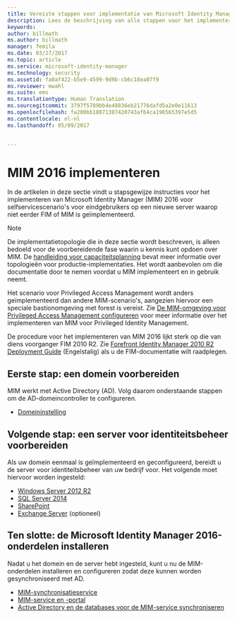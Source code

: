 ```yaml
---
title: Vereiste stappen voor implementatie van Microsoft Identity Manager 2016 | Microsoft Docs
description: Lees de beschrijving van alle stappen voor het implementeren van Microsoft Identity Manager 2016, van het voorbereiden van de omgeving tot het configureren van de portals.
keywords: 
author: billmath
ms.author: billmath
manager: femila
ms.date: 03/27/2017
ms.topic: article
ms.service: microsoft-identity-manager
ms.technology: security
ms.assetid: fa0af422-b5e9-4599-9d9b-cb6c18ea07f9
ms.reviewer: mwahl
ms.suite: ems
ms.translationtype: Human Translation
ms.sourcegitcommit: 3797f5789bb4e48836eb21776dafd5a2e0e11613
ms.openlocfilehash: fa200bb18871387420743af64ca196565397e5d5
ms.contentlocale: nl-nl
ms.lasthandoff: 05/09/2017


---
```


# <a name="deploy-mim-2016"></a>MIM 2016 implementeren
In de artikelen in deze sectie vindt u stapsgewijze instructies voor het implementeren van Microsoft Identity Manager (MIM) 2016 voor selfservicescenario's voor eindgebruikers op een nieuwe server waarop niet eerder FIM of MIM is geïmplementeerd.

> [!NOTE]
> De implementatietopologie die in deze sectie wordt beschreven, is alleen bedoeld voor de voorbereidende fase waarin u kennis kunt opdoen over MIM.  De [handleiding voor capaciteitsplanning](capacity-planning-guide.md) bevat meer informatie over topologieën voor productie-implementaties.  Het wordt aanbevolen om die documentatie door te nemen voordat u MIM implementeert en in gebruik neemt.

Het scenario voor Privileged Access Management wordt anders geïmplementeerd dan andere MIM-scenario's, aangezien hiervoor een speciale bastionomgeving met forest is vereist.  Zie [De MIM-omgeving voor Privileged Access Management configureren](./pam/configuring-mim-environment-for-pam.md) voor meer informatie over het implementeren van MIM voor Privileged Identity Management.

De procedure voor het implementeren van MIM 2016 lijkt sterk op die van diens voorganger FIM 2010 R2. Zie [Forefront Identity Manager 2010 R2 Deployment Guide](https://technet.microsoft.com/library/jj134310) (Engelstalig) als u de FIM-documentatie wilt raadplegen.

## <a name="first-prepare-a-domain"></a>Eerste stap: een domein voorbereiden
MIM werkt met Active Directory (AD). Volg daarom onderstaande stappen om de AD-domeincontroller te configureren.
- [Domeininstelling](preparing-domain.md)

## <a name="next-prepare-an-identity-management-server"></a>Volgende stap: een server voor identiteitsbeheer voorbereiden
Als uw domein eenmaal is geïmplementeerd en geconfigureerd, bereidt u de server voor identiteitsbeheer van uw bedrijf voor. Het volgende moet hiervoor worden ingesteld:
- [Windows Server 2012 R2](prepare-server-ws2012r2.md)
- [SQL Server 2014](prepare-server-sql2014.md)
- [SharePoint](prepare-server-sharepoint.md)
- [Exchange Server](prepare-server-exchange.md) (optioneel)

## <a name="finally-install-microsoft-identity-manager-2016-components"></a>Ten slotte: de Microsoft Identity Manager 2016-onderdelen installeren
Nadat u het domein en de server hebt ingesteld, kunt u nu de MIM-onderdelen installeren en configureren zodat deze kunnen worden gesynchroniseerd met AD.
- [MIM-synchronisatieservice](install-mim-sync.md)
- [MIM-service en -portal](install-mim-service-portal.md)
- [Active Directory en de databases voor de MIM-service synchroniseren](install-mim-sync-ad-service.md)


